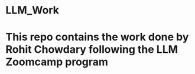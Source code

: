 # LLM_Work

# This repo contains the work done by Rohit Chowdary following the LLM Zoomcamp program 